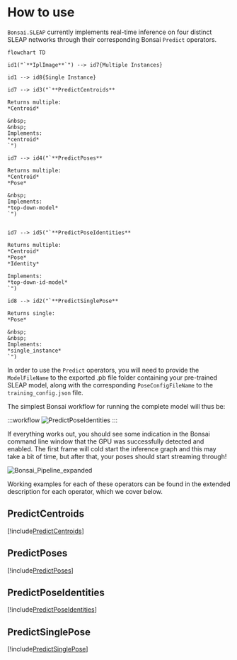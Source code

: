 How to use
==========

`Bonsai.SLEAP` currently implements real-time inference on four distinct SLEAP networks through their corresponding Bonsai `Predict` operators.

```mermaid
flowchart TD

id1("`**IplImage**`") --> id7{Multiple Instances}

id1 --> id8{Single Instance}

id7 --> id3("`**PredictCentroids** 

Returns multiple: 
*Centroid*

&nbsp;
&nbsp;
Implements:
*centroid*
`")

id7 --> id4("`**PredictPoses**

Returns multiple:
*Centroid*
*Pose*

&nbsp;
Implements:
*top-down-model*
`")


id7 --> id5("`**PredictPoseIdentities**

Returns multiple:
*Centroid*
*Pose*
*Identity*

Implements:
*top-down-id-model*
`")

id8 --> id2("`**PredictSinglePose**

Returns single:
*Pose*

&nbsp;
&nbsp;
Implements:
*single_instance*
`")
```


In order to use the `Predict` operators, you will need to provide the `ModelFileName` to the exported .pb file folder containing your pre-trained SLEAP model, along with the corresponding `PoseConfigFileName` to the `training_config.json` file.

The simplest Bonsai workflow for running the complete model will thus be:

:::workflow
![PredictPoseIdentities](~/workflows/PredictPoseIdentities.bonsai)
:::

If everything works out, you should see some indication in the Bonsai command line window that the GPU was successfully detected and enabled. The first frame will cold start the inference graph and this may take a bit of time, but after that, your poses should start streaming through!

![Bonsai_Pipeline_expanded](~/images/demo.gif)

Working examples for each of these operators can be found in the extended description for each operator, which we cover below.

## PredictCentroids
[!include[PredictCentroids](~/articles/sleap-predictcentroids.md)]

## PredictPoses
[!include[PredictPoses](~/articles/sleap-predictposes.md)]

## PredictPoseIdentities
[!include[PredictPoseIdentities](~/articles/sleap-predictposeidentities.md)]

## PredictSinglePose
[!include[PredictSinglePose](~/articles/sleap-predictsinglepose.md)]